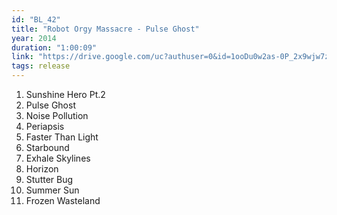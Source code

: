 ```yaml
---
id: "BL_42"
title: "Robot Orgy Massacre - Pulse Ghost"
year: 2014
duration: "1:00:09"
link: "https://drive.google.com/uc?authuser=0&id=1ooDu0w2as-0P_2x9wjw7zx1tE4hC6KeK&export=download"
tags: release
---
```


01. Sunshine Hero Pt.2
02. Pulse Ghost
03. Noise Pollution
04. Periapsis
05. Faster Than Light
06. Starbound
07. Exhale Skylines
08. Horizon
09. Stutter Bug
10. Summer Sun
11. Frozen Wasteland
